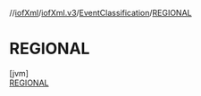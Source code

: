 //[iofXml](../../../../index.md)/[iofXml.v3](../../index.md)/[EventClassification](../index.md)/[REGIONAL](index.md)

# REGIONAL

[jvm]\
[REGIONAL](index.md)
